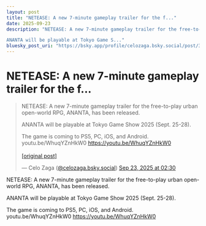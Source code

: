 ```yaml
---
layout: post
title: "NETEASE: A new 7-minute gameplay trailer for the f..."
date: 2025-09-23
description: "NETEASE: A new 7-minute gameplay trailer for the free-to-play urban open-world RPG, ANANTA, has been released. 

ANANTA will be playable at Tokyo Game S..."
bluesky_post_uri: "https://bsky.app/profile/celozaga.bsky.social/post/3lzhuwnkt3c2s"
---
```


<h1 class="bluesky-post-title">NETEASE: A new 7-minute gameplay trailer for the f...</h1>

<blockquote class="bluesky-embed" data-bluesky-uri="at://did:plc:lmh6rennptq77inaztnovw4b/app.bsky.feed.post/3lzhuwnkt3c2s" data-bluesky-embed-color-mode="system">
<p lang="">NETEASE: A new 7-minute gameplay trailer for the free-to-play urban open-world RPG, ANANTA, has been released. 

ANANTA will be playable at Tokyo Game Show 2025 (Sept. 25-28). 

The game is coming to PS5, PC, iOS, and Android. youtu.be/WhuqYZnHkW0
https://youtu.be/WhuqYZnHkW0<br><br><a href="https://bsky.app/profile/celozaga.bsky.social/post/3lzhuwnkt3c2s">[original post]</a></p>
&mdash; Celo Zaga (<a href="https://bsky.app/profile/did:plc:lmh6rennptq77inaztnovw4b?ref_src=embed">@celozaga.bsky.social</a>) <a href="https://bsky.app/profile/celozaga.bsky.social/post/3lzhuwnkt3c2s?ref_src=embed">Sep 23, 2025 at 02:30</a>
</blockquote>
<script async src="https://embed.bsky.app/static/embed.js" charset="utf-8"></script>

<p class="bluesky-post-description">NETEASE: A new 7-minute gameplay trailer for the free-to-play urban open-world RPG, ANANTA, has been released. 

ANANTA will be playable at Tokyo Game Show 2025 (Sept. 25-28). 

The game is coming to PS5, PC, iOS, and Android. youtu.be/WhuqYZnHkW0
https://youtu.be/WhuqYZnHkW0</p>
